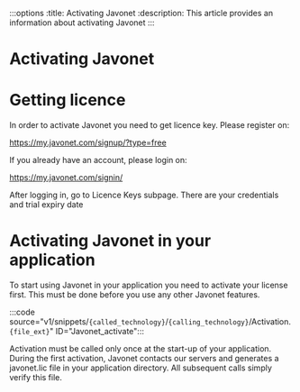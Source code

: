:::options
:title: Activating Javonet
:description: This article provides an information about activating Javonet
:::

# Activating Javonet

# Getting licence

In order to activate Javonet you need to get licence key. Please register on: 

https://my.javonet.com/signup/?type=free

If you already have an account, please login on: 

https://my.javonet.com/signin/ 

After logging in, go to Licence Keys subpage. There are your credentials and trial expiry date 

# Activating Javonet in your application

To start using Javonet in your application you need to activate your license first. This must be done before you use any other Javonet features.

:::code source="v1/snippets/`{called_technology}`/`{calling_technology}`/Activation.`{file_ext}`" ID="Javonet_activate":::

Activation must be called only once at the start-up of your application. During the first activation, Javonet contacts our servers and generates a javonet.lic file in your application directory. All subsequent calls simply verify this file.